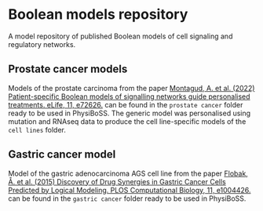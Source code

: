 # Boolean models repository
A model repository of published Boolean models of cell signaling and regulatory networks.

## Prostate cancer models
Models of the prostate carcinoma from the paper [Montagud, A. et al. (2022) Patient-specific Boolean models of signalling networks guide personalised treatments. eLife, 11, e72626.](https://doi.org/10.7554/eLife.72626) can be found in the `prostate cancer` folder ready to be used in PhysiBoSS. 
The generic model was personalised using mutation and RNAseq data to produce the cell line-specific models of the `cell lines` folder.

## Gastric cancer model
Model of the gastric adenocarcinoma AGS cell line from the paper [Flobak, Å. et al. (2015) Discovery of Drug Synergies in Gastric Cancer Cells Predicted by Logical Modeling. PLOS Computational Biology, 11, e1004426.](http://dx.plos.org/10.1371/journal.pcbi.1004426) can be found in the `gastric cancer` folder ready to be used in PhysiBoSS. 

